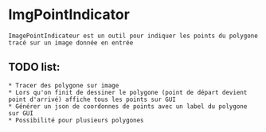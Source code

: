 # ImgPointIndicator
    ImagePointIndicateur est un outil pour indiquer les points du polygone tracé sur un image donnée en entrée
    
## TODO list:
    * Tracer des polygone sur image
    * Lors qu'on finit de dessiner le polygone (point de départ devient point d'arrivé) affiche tous les points sur GUI
    * Générer un json de coordonnes de points avec un label du polygone sur GUI
    * Possibilité pour plusieurs polygones